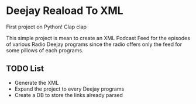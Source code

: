 # Deejay Reaload To XML

First project on Python! Clap clap

This simple project is mean to create an XML Podcast Feed for the episodes of various Radio Deejay programs since the radio offers only the feed for some pillows of each programs.

## TODO List

* Generate the XML
* Expand the project to every Deejay programs
* Create a DB to store the links already parsed
